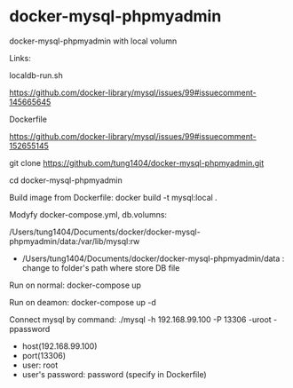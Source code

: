 # docker-mysql-phpmyadmin
docker-mysql-phpmyadmin with local volumn

Links:

localdb-run.sh

https://github.com/docker-library/mysql/issues/99#issuecomment-145665645

Dockerfile

https://github.com/docker-library/mysql/issues/99#issuecomment-152655145

git clone https://github.com/tung1404/docker-mysql-phpmyadmin.git

cd docker-mysql-phpmyadmin

Build image from Dockerfile: 
docker build -t mysql:local .

Modyfy docker-compose.yml, db.volumns: 

/Users/tung1404/Documents/docker/docker-mysql-phpmyadmin/data:/var/lib/mysql:rw
- /Users/tung1404/Documents/docker/docker-mysql-phpmyadmin/data : change to folder's path where store DB file

Run on normal: docker-compose up

Run on deamon: docker-compose up -d 

Connect mysql by command: ./mysql -h 192.168.99.100 -P 13306 -uroot -ppassword
- host(192.168.99.100) 
- port(13306)
- user: root
- user's password: password (specify in Dockerfile)
